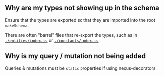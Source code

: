 ## Why are my types not showing up in the schema

Ensure that the types are exported so that they are imported into the root `makeSchema`.

There are often "barrel" files that re-export the types, such as in [`./entities/index.ts`](./entities/index.ts) or [`./constants/index.ts`](./constants/index.ts)

## Why is my query / mutation not being added

Queries & mutations must be `static` properties if using nexus-decorators

